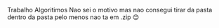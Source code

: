 Trabalho Algoritimos
Nao sei o motivo mas nao consegui tirar da pasta dentro da pasta
pelo menos nao ta em .zip 😊
